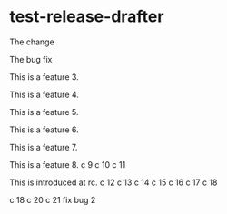 # test-release-drafter

The change

The bug fix

This is a feature 3.

This is a feature 4.

This is a feature 5.

This is a feature 6.

This is a feature 7.

This is a feature 8.
c 9
c 10
c 11

This is introduced at rc.
c 12
c 13
c 14
c 15
c 16
c 17
c 18

c 18
c 20
c 21
fix bug 2
